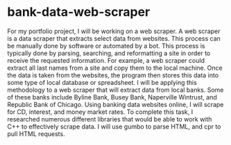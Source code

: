 # bank-data-web-scraper
 For my portfolio project, I will be working on a web scraper. A web scraper is a data scraper that extracts select data from websites. This process can be manually done by software or automated by a bot. This process is typically done by parsing, searching, and reformatting a site in order to receive the requested information. For example, a web scraper could extract all last names from a site and copy them to the local machine. Once the data is taken from the websites, the program then stores this data into some type of local database or spreadsheet. I will be applying this methodology to a web scraper that will extract data from local banks. Some of these banks include Byline Bank, Busey Bank, Naperville Wintrust, and Republic Bank of Chicago. Using banking data websites online, I will scrape for CD, interest, and money market rates. To complete this task, I researched numerous different libraries that would be able to work with C++ to effectively scrape data. I will use gumbo to parse HTML, and cpr to pull HTML requests.
